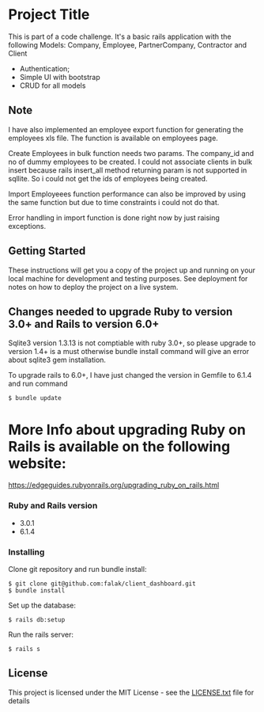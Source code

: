 # Project Title

This is part of a code challenge. It's a basic rails application with the following Models: Company, Employee,
PartnerCompany, Contractor and Client

- Authentication;
- Simple UI with bootstrap
- CRUD for all models

##	Note

I have also implemented an employee export function for generating the employees xls file. The function is available on employees page.

Create Employees in bulk function needs two params. The company_id and no of dummy employees to be created. I could not associate clients in bulk insert because rails insert_all method returning param is not supported in sqllite. So i could not get the ids of employees being created.

Import Employeees function performance can also be improved by using the same function but due to time constraints i could not do that. 

Error handling in import function is done right now by just raising exceptions. 

## Getting Started

These instructions will get you a copy of the project up and running on your local machine for development and testing purposes. See deployment for notes on how to deploy the project on a live system.

## Changes needed to upgrade Ruby to version 3.0+ and Rails to version 6.0+

Sqlite3 version 1.3.13 is not comptiable with ruby 3.0+, so please upgrade to version 1.4+ is a must otherwise bundle install command will give an error about sqlite3 gem installation.

To upgrade rails to 6.0+, I have just changed the version in Gemfile to 6.1.4 and run command

```
$ bundle update
```

# More Info about upgrading Ruby on Rails is available on the following website:

https://edgeguides.rubyonrails.org/upgrading_ruby_on_rails.html

### Ruby and Rails version

* 3.0.1
* 6.1.4


### Installing

Clone git repository and run bundle install:

```
$ git clone git@github.com:falak/client_dashboard.git
$ bundle install
```

Set up the database:

```
$ rails db:setup
```

Run the rails server:

```
$ rails s
```



## License

This project is licensed under the MIT License - see the [LICENSE.txt](LICENSE.txt) file for details

